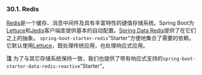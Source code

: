### 30.1. Redis

[Redis](http://redis.io/)是一个缓存、消息中间件及具有丰富特性的键值存储系统。Spring Boot为[Lettuce](https://github.com/lettuce-io/lettuce-core/)和[Jedis](https://github.com/xetorthio/jedis/)客户端库提供基本的自动配置。[Spring Data Redis](https://github.com/spring-projects/spring-data-redis)提供了在它们之上的抽象。
`spring-boot-starter-redis`“Starter”方便地集合了需要的依赖。它默认使用[Lettuce](https://github.com/lettuce-io/lettuce-core/)，既处理传统应用，也处理响应式应用。

**注** 为了与其它存储系统保持一致，我们也提供了带有响应式支持的`spring-boot-starter-data-redis-reactive`“Starter”。
